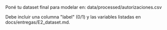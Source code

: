 ﻿Poné tu dataset final para modelar en:
data/processed/autorizaciones.csv

Debe incluir una columna "label" (0/1) y las variables listadas en docs/entregas/E2_dataset.md.
